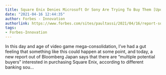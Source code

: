 ```yaml
---
title: Square Enix Denies Microsoft Or Sony Are Trying To Buy Them [Update]
date: "2021-04-16 12:44:35"
author: Forbes - Innovation
authorlink: https://www.forbes.com/sites/paultassi/2021/04/16/report-someone-wants-to-buy-square-enix-could-microsoft-and-sony-be-circling/
tags:
- Forbes-Innovation
---
```

In this day and age of video game mega-consolidation, I’ve had a gut feeling that something like this could happen at some point, and today, a new report out of Bloomberg Japan says that there are “multiple potential buyers” interested in purchasing Square Enix, according to different banking sou...